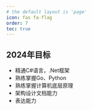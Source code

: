 ```yaml
---
# the default layout is 'page'
icon: fas fa-flag
order: 7
toc: true
---
```


## 2024年目标

- 精通C#语言，.Net框架
- 熟练掌握Go、Python
- 熟练掌握计算机底层原理
- 架构设计文档能力
- 表达能力






